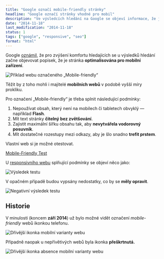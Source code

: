 ```yaml
---
title: "Google označí mobile-friendly stránky"
headline: "Google označí stránky vhodné pro mobil"
description: "Ve výsledcích hledání na Google se objeví informace, že je stránka přizpůsobena pro mobilní zařízení. "
date: "2014-11-18"
last_modification: "2014-11-18"
status: 1
tags: ["google", "responsive", "seo"]
format: "html"
---
```


<p>Google <a href="http://googlewebmastercentral.blogspot.cz/2014/11/helping-users-find-mobile-friendly-pages.html">oznámil</a>, že pro zvýšení komfortu hledajících se u výsledků hledání začne objevovat popisek, že je stránka <b>optimalisována pro mobilní zařízení</b>.</p>

<p><img src="/files/google-mobile-friendly/ukazka.png" alt="Příklad webu označeného „Mobile-friendly“" class="border"></p>

<p>Těžit by z toho mohli i majitelé <b>mobilních webů</b> v podobě vyšší míry prokliku.</p>

<p>Pro označení „Mobile-friendly“ je třeba splnit následující podmínky:</p>

<ol>
  <li>Nepoužívat obsah, který není na mobilech či tabletech obvyklý — například <b>Flash</b>.</li>
  
  <li>Mít text stránky <b>čitelný bez zvětšování</b>.</li>
  
  <li>Zajistit maximální šířku obsahu tak, aby <b>nevytvářela vodorovný posuvník</b>.</li>
  
  <li>Mít dostatečné rozestupy mezi odkazy, aby je šlo snadno <b>trefit prstem</b>.</li>
</ol>

<p>Vlastní web si je možné otestovat.</p>

<p><a href="https://www.google.com/webmasters/tools/mobile-friendly/" class="button">Mobile-Friendly Test</a></p>

<p>U <a href="/responsivni-web">responsivního webu</a> splňující podmínky se objeví něco jako:</p>

<p><img src="/files/google-mobile-friendly/test.png" alt="Výsledek testu" class="border"></p>

<p>V opačném případě budou vypsány nedostatky, co by se <b>měly opravit</b>.</p>

<p><img src="/files/google-mobile-friendly/not-mobile-friendly.png" alt="Negativní výsledek testu" class="border"></p>


<h2 id="historie">Historie</h2>

<p>V minulosti (koncem <b>září 2014</b>) už bylo možné vidět označení <i>mobile-friendly</i> webů ikonkou telefonu.</p>

<p><img src="/files/google-mobile-friendly/mobilni-ikonka.png" alt="Dřívější ikonka mobilní varianty webu" class="border"></p>

<p>Případně naopak u nepřívětivých webů byla ikonka <b>přeškrtnutá.</b></p>

<p><img src="/files/google-mobile-friendly/not-mobile.png" alt="Dřívější ikonka absence mobilní varianty webu" class="border"></p>